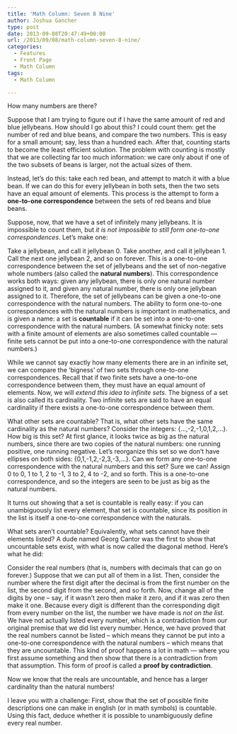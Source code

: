 ```yaml
---
title: 'Math Column: Seven 8 Nine'
author: Joshua Gancher
type: post
date: 2013-09-08T20:47:49+00:00
url: /2013/09/08/math-column-seven-8-nine/
categories:
  - Features
  - Front Page
  - Math Column
tags:
  - Math Column

---
```

How many numbers are there?

Suppose that I am trying to figure out if I have the same amount of red and blue jellybeans. How should I go about this? I could count them: get the number of red and blue beans, and compare the two numbers. This is easy for a small amount; say, less than a hundred each. After that, counting starts to become the least efficient solution. The problem with counting is mostly that we are collecting far too much information: we care only about if one of the two subsets of beans is larger, not the actual sizes of them.

Instead, let&#8217;s do this: take each red bean, and attempt to match it with a blue bean. If we can do this for every jellybean in both sets, then the two sets have an equal amount of elements. This process is the attempt to form a **one-to-one correspondence** between the sets of red beans and blue beans.

Suppose, now, that we have a set of infinitely many jellybeans. It is impossible to count them, but _it is not impossible to still form one-to-one correspondences_. Let&#8217;s make one:

Take a jellybean, and call it jellybean 0. Take another, and call it jellybean 1. Call the next one jellybean 2, and so on forever. This is a one-to-one correspondence between the set of jellybeans and the set of non-negative whole numbers (also called the **natural numbers**). This correspondence works both ways: given any jellybean, there is only one natural number assigned to it, and given any natural number, there is only one jellybean assigned to it. Therefore, the set of jellybeans can be given a one-to-one correspondence with the natural numbers. The ability to form one-to-one correspondences with the natural numbers is important in mathematics, and is given a name: a set is **countable** if it can be set into a one-to-one correspondence with the natural numbers. (A somewhat finicky note: sets with a finite amount of elements are also sometimes called countable &#8212; finite sets cannot be put into a one-to-one correspondence with the natural numbers.)

While we cannot say exactly how many elements there are in an infinite set, we can compare the &#8216;bigness&#8217; of two sets through one-to-one correspondences. Recall that if two finite sets have a one-to-one correspondence between them, they must have an equal amount of elements. Now, we will _extend this idea to infinite sets_. The bigness of a set is also called its cardinality. Two infinite sets are said to have an equal cardinality if there exists a one-to-one correspondence between them.

What other sets are countable? That is, what other sets have the same cardinality as the natural numbers? Consider the integers: {&#8230;,-2,-1,0,1,2,&#8230;}. How big is this set? At first glance, it looks twice as big as the natural numbers, since there are two copies of the natural numbers: one running positive, one running negative. Let&#8217;s reorganize this set so we don&#8217;t have ellipses on both sides: {0,1,-1,2,-2,3,-3,&#8230;}. Can we form any one-to-one correspondence with the natural numbers and this set? Sure we can! Assign 0 to 0, 1 to 1, 2 to -1, 3 to 2, 4 to -2, and so forth. This is a one-to-one correspondence, and so the integers are seen to be just as big as the natural numbers.

It turns out showing that a set is countable is really easy: if you can unambiguously list every element, that set is countable, since its position in the list is itself a one-to-one correspondence with the naturals.

What sets aren&#8217;t countable? Equivalently, what sets cannot have their elements listed? A dude named Georg Cantor was the first to show that uncountable sets exist, with what is now called the diagonal method. Here&#8217;s what he did:

Consider the real numbers (that is, numbers with decimals that can go on forever.) Suppose that we can put all of them in a list. Then, consider the number where the first digit after the decimal is from the first number on the list, the second digit from the second, and so forth. Now, change all of the digits by one &#8211; say, if it wasn&#8217;t zero then make it zero, and if it was zero then make it one. Because every digit is different than the corresponding digit from every number on the list, the number we have made is _not on the list_. We have not actually listed every number, which is a contradiction from our original premise that we did list every number. Hence, we have proved that the real numbers cannot be listed &#8211; which means they cannot be put into a one-to-one correspondence with the natural numbers &#8211; which means that they are uncountable. This kind of proof happens a lot in math &#8212; where you first assume something and then show that there is a contradiction from that assumption. This form of proof is called a **proof by contradiction**.

Now we know that the reals are uncountable, and hence has a larger cardinality than the natural numbers!

I leave you with a challenge: First, show that the set of possible finite descriptions one can make in english (or in math symbols) is countable. Using this fact, deduce whether it is possible to unambiguously define every real number.